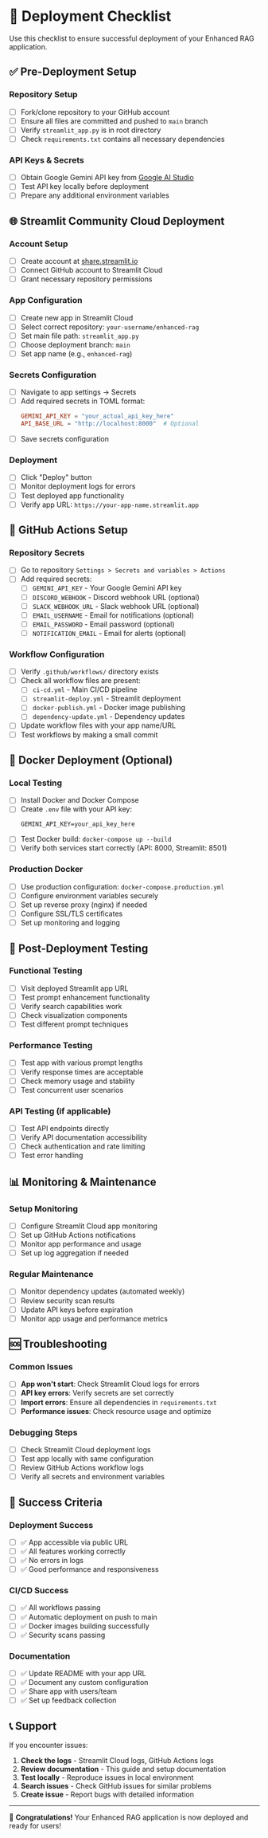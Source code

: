 # 🚀 Deployment Checklist

Use this checklist to ensure successful deployment of your Enhanced RAG application.

## ✅ Pre-Deployment Setup

### Repository Setup

- [ ] Fork/clone repository to your GitHub account
- [ ] Ensure all files are committed and pushed to `main` branch
- [ ] Verify `streamlit_app.py` is in root directory
- [ ] Check `requirements.txt` contains all necessary dependencies

### API Keys & Secrets

- [ ] Obtain Google Gemini API key from [Google AI Studio](https://ai.google.dev/)
- [ ] Test API key locally before deployment
- [ ] Prepare any additional environment variables

## 🌐 Streamlit Community Cloud Deployment

### Account Setup

- [ ] Create account at [share.streamlit.io](https://share.streamlit.io/)
- [ ] Connect GitHub account to Streamlit Cloud
- [ ] Grant necessary repository permissions

### App Configuration

- [ ] Create new app in Streamlit Cloud
- [ ] Select correct repository: `your-username/enhanced-rag`
- [ ] Set main file path: `streamlit_app.py`
- [ ] Choose deployment branch: `main`
- [ ] Set app name (e.g., `enhanced-rag`)

### Secrets Configuration

- [ ] Navigate to app settings → Secrets
- [ ] Add required secrets in TOML format:
  ```toml
  GEMINI_API_KEY = "your_actual_api_key_here"
  API_BASE_URL = "http://localhost:8000"  # Optional
  ```
- [ ] Save secrets configuration

### Deployment

- [ ] Click "Deploy" button
- [ ] Monitor deployment logs for errors
- [ ] Test deployed app functionality
- [ ] Verify app URL: `https://your-app-name.streamlit.app`

## 🔧 GitHub Actions Setup

### Repository Secrets

- [ ] Go to repository `Settings > Secrets and variables > Actions`
- [ ] Add required secrets:
  - [ ] `GEMINI_API_KEY` - Your Google Gemini API key
  - [ ] `DISCORD_WEBHOOK` - Discord webhook URL (optional)
  - [ ] `SLACK_WEBHOOK_URL` - Slack webhook URL (optional)
  - [ ] `EMAIL_USERNAME` - Email for notifications (optional)
  - [ ] `EMAIL_PASSWORD` - Email password (optional)
  - [ ] `NOTIFICATION_EMAIL` - Email for alerts (optional)

### Workflow Configuration

- [ ] Verify `.github/workflows/` directory exists
- [ ] Check all workflow files are present:
  - [ ] `ci-cd.yml` - Main CI/CD pipeline
  - [ ] `streamlit-deploy.yml` - Streamlit deployment
  - [ ] `docker-publish.yml` - Docker image publishing
  - [ ] `dependency-update.yml` - Dependency updates
- [ ] Update workflow files with your app name/URL
- [ ] Test workflows by making a small commit

## 🐳 Docker Deployment (Optional)

### Local Testing

- [ ] Install Docker and Docker Compose
- [ ] Create `.env` file with your API key:
  ```env
  GEMINI_API_KEY=your_api_key_here
  ```
- [ ] Test Docker build: `docker-compose up --build`
- [ ] Verify both services start correctly (API: 8000, Streamlit: 8501)

### Production Docker

- [ ] Use production configuration: `docker-compose.production.yml`
- [ ] Configure environment variables securely
- [ ] Set up reverse proxy (nginx) if needed
- [ ] Configure SSL/TLS certificates
- [ ] Set up monitoring and logging

## 🧪 Post-Deployment Testing

### Functional Testing

- [ ] Visit deployed Streamlit app URL
- [ ] Test prompt enhancement functionality
- [ ] Verify search capabilities work
- [ ] Check visualization components
- [ ] Test different prompt techniques

### Performance Testing

- [ ] Test app with various prompt lengths
- [ ] Verify response times are acceptable
- [ ] Check memory usage and stability
- [ ] Test concurrent user scenarios

### API Testing (if applicable)

- [ ] Test API endpoints directly
- [ ] Verify API documentation accessibility
- [ ] Check authentication and rate limiting
- [ ] Test error handling

## 📊 Monitoring & Maintenance

### Setup Monitoring

- [ ] Configure Streamlit Cloud app monitoring
- [ ] Set up GitHub Actions notifications
- [ ] Monitor app performance and usage
- [ ] Set up log aggregation if needed

### Regular Maintenance

- [ ] Monitor dependency updates (automated weekly)
- [ ] Review security scan results
- [ ] Update API keys before expiration
- [ ] Monitor app usage and performance metrics

## 🆘 Troubleshooting

### Common Issues

- [ ] **App won't start**: Check Streamlit Cloud logs for errors
- [ ] **API key errors**: Verify secrets are set correctly
- [ ] **Import errors**: Ensure all dependencies in `requirements.txt`
- [ ] **Performance issues**: Check resource usage and optimize

### Debugging Steps

- [ ] Check Streamlit Cloud deployment logs
- [ ] Test app locally with same configuration
- [ ] Review GitHub Actions workflow logs
- [ ] Verify all secrets and environment variables

## 🎉 Success Criteria

### Deployment Success

- [ ] ✅ App accessible via public URL
- [ ] ✅ All features working correctly
- [ ] ✅ No errors in logs
- [ ] ✅ Good performance and responsiveness

### CI/CD Success

- [ ] ✅ All workflows passing
- [ ] ✅ Automatic deployment on push to main
- [ ] ✅ Docker images building successfully
- [ ] ✅ Security scans passing

### Documentation

- [ ] ✅ Update README with your app URL
- [ ] ✅ Document any custom configuration
- [ ] ✅ Share app with users/team
- [ ] ✅ Set up feedback collection

## 📞 Support

If you encounter issues:

1. **Check the logs** - Streamlit Cloud logs, GitHub Actions logs
2. **Review documentation** - This guide and setup documentation
3. **Test locally** - Reproduce issues in local environment
4. **Search issues** - Check GitHub issues for similar problems
5. **Create issue** - Report bugs with detailed information

---

🎊 **Congratulations!** Your Enhanced RAG application is now deployed and ready for users!
